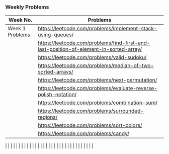 ### Weekly Problems

| Week No. | Problems | 
| -------- | -------- | 
| Week 1 Problems | https://leetcode.com/problems/implement-stack-using-queues/ |
|  | https://leetcode.com/problems/find-first-and-last-position-of-element-in-sorted-array/ |
|  | https://leetcode.com/problems/valid-sudoku/ |
|  | https://leetcode.com/problems/median-of-two-sorted-arrays/ |
|  | https://leetcode.com/problems/next-permutation/ |
|  | https://leetcode.com/problems/evaluate-reverse-polish-notation/ |
|  | https://leetcode.com/problems/combination-sum/ |
|  | https://leetcode.com/problems/surrounded-regions/ |
|  | https://leetcode.com/problems/sort-colors/ |
|  | https://leetcode.com/problems/candy/ |

|  |  |
|  |  |
|  |  |
|  |  |
|  |  |
|  |  |
|  |  |
|  |  |
|  |  |
|  |  |
|  |  |


